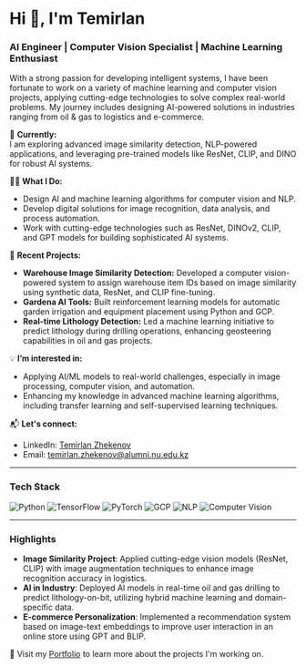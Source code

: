 # Hi 👋, I'm Temirlan 

### AI Engineer | Computer Vision Specialist | Machine Learning Enthusiast

With a strong passion for developing intelligent systems, I have been fortunate to work on a variety of machine learning and computer vision projects, applying cutting-edge technologies to solve complex real-world problems. My journey includes designing AI-powered solutions in industries ranging from oil & gas to logistics and e-commerce.

🌱 **Currently:**  
I am exploring advanced image similarity detection, NLP-powered applications, and leveraging pre-trained models like ResNet, CLIP, and DINO for robust AI systems.

👨‍💻 **What I Do:**  
- Design AI and machine learning algorithms for computer vision and NLP.
- Develop digital solutions for image recognition, data analysis, and process automation.
- Work with cutting-edge technologies such as ResNet, DINOv2, CLIP, and GPT models for building sophisticated AI systems.
  
🚀 **Recent Projects:**  
- **Warehouse Image Similarity Detection:** Developed a computer vision-powered system to assign warehouse item IDs based on image similarity using synthetic data, ResNet, and CLIP fine-tuning.
- **Gardena AI Tools:** Built reinforcement learning models for automatic garden irrigation and equipment placement using Python and GCP.
- **Real-time Lithology Detection:** Led a machine learning initiative to predict lithology during drilling operations, enhancing geosteering capabilities in oil and gas projects. 
  
💡 **I’m interested in:**  
- Applying AI/ML models to real-world challenges, especially in image processing, computer vision, and automation.
- Enhancing my knowledge in advanced machine learning algorithms, including transfer learning and self-supervised learning techniques.
  
📬 **Let's connect:**  
- LinkedIn: [Temirlan Zhekenov](https://linkedin.com/in/temirlan-zhekenov)
- Email: temirlan.zhekenov@alumni.nu.edu.kz

---

### Tech Stack
![Python](https://img.shields.io/badge/-Python-333333?style=flat&logo=python)
![TensorFlow](https://img.shields.io/badge/-TensorFlow-333333?style=flat&logo=tensorflow)
![PyTorch](https://img.shields.io/badge/-PyTorch-333333?style=flat&logo=pytorch)
![GCP](https://img.shields.io/badge/-GCP-333333?style=flat&logo=google-cloud)
![NLP](https://img.shields.io/badge/-NLP-333333?style=flat&logo=natural-language-processing)
![Computer Vision](https://img.shields.io/badge/-Computer%20Vision-333333?style=flat&logo=opencv)

---

### Highlights
- **Image Similarity Project**: Applied cutting-edge vision models (ResNet, CLIP) with image augmentation techniques to enhance image recognition accuracy in logistics.
- **AI in Industry**: Deployed AI models in real-time oil and gas drilling to predict lithology-on-bit, utilizing hybrid machine learning and domain-specific data.
- **E-commerce Personalization**: Implemented a recommendation system based on image-text embeddings to improve user interaction in an online store using GPT and BLIP.

🔗 Visit my [Portfolio](#) to learn more about the projects I'm working on.

